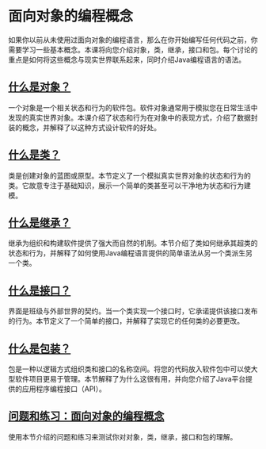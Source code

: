 #   面向对象的编程概念

如果你以前从未使用过面向对象的编程语言，那么在你开始编写任何代码之前，你需要学习一些基本概念。本课将向您介绍对象，类，继承，接口和包。每个讨论的重点是如何将这些概念与现实世界联系起来，同时介绍Java编程语言的语法。

##  [什么是对象？](section020101.md)

一个对象是一个相关状态和行为的软件包。软件对象通常用于模拟您在日常生活中发现的真实世界对象。本课介绍了状态和行为在对象中的表现方式，介绍了数据封装的概念，并解释了以这种方式设计软件的好处。

##  [什么是类？](section020102.md)

类是创建对象的蓝图或原型。本节定义了一个模拟真实世界对象的状态和行为的类。它故意专注于基础知识，展示一个简单的类甚至可以干净地为状态和行为建模。

##  [什么是继承？](section020103.md)

继承为组织和构建软件提供了强大而自然的机制。本节介绍了类如何继承其超类的状态和行为，并解释了如何使用Java编程语言提供的简单语法从另一个类派生另一个类。

##  [什么是接口？](section020104.md)

界面是班级与外部世界的契约。当一个类实现一个接口时，它承诺提供该接口发布的行为。本节定义了一个简单的接口，并解释了实现它的任何类的必要更改。

##  [什么是包装？](section020105.md)

包是一种以逻辑方式组织类和接口的名称空间。将您的代码放入软件包中可以使大型软件项目更易于管理。本节解释了为什么这很有用，并向您介绍了Java平台提供的应用程序编程接口（API）。

##  [问题和练习：面向对象的编程概念](section020106.md)

使用本节介绍的问题和练习来测试你对对象，类，继承，接口和包的理解。